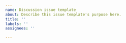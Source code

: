 ```yaml
---
name: Discussion issue template
about: Describe this issue template's purpose here.
title: ''
labels: ''
assignees: ''

---
```




